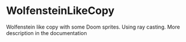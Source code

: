 # WolfensteinLikeCopy
Wolfenstein like copy with some Doom sprites. Using ray casting. More description in the documentation

